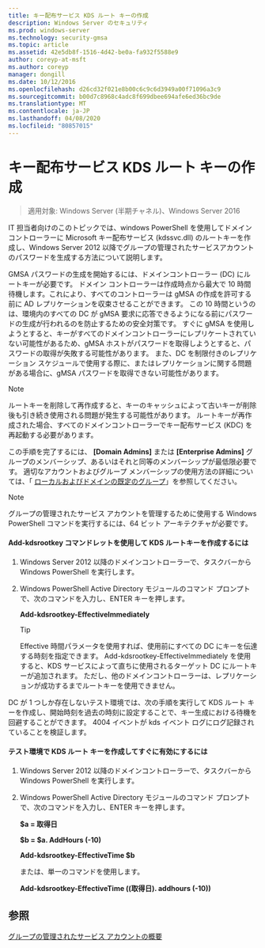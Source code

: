 ```yaml
---
title: キー配布サービス KDS ルート キーの作成
description: Windows Server のセキュリティ
ms.prod: windows-server
ms.technology: security-gmsa
ms.topic: article
ms.assetid: 42e5db8f-1516-4d42-be0a-fa932f5588e9
author: coreyp-at-msft
ms.author: coreyp
manager: dongill
ms.date: 10/12/2016
ms.openlocfilehash: d26cd32f021e8b00c6c9c6d3949a00f71096a3c9
ms.sourcegitcommit: b00d7c8968c4adc8f699dbee694afe6ed36bc9de
ms.translationtype: MT
ms.contentlocale: ja-JP
ms.lasthandoff: 04/08/2020
ms.locfileid: "80857015"
---
```

# <a name="create-the-key-distribution-services-kds-root-key"></a>キー配布サービス KDS ルート キーの作成

>適用対象: Windows Server (半期チャネル)、Windows Server 2016

IT 担当者向けのこのトピックでは、windows PowerShell を使用してドメインコントローラーに Microsoft キー配布サービス (kdssvc.dll) のルートキーを作成し、Windows Server 2012 以降でグループの管理されたサービスアカウントのパスワードを生成する方法について説明します。

GMSA パスワードの生成を開始するには、ドメインコントローラー (DC) にルートキーが必要です。 ドメイン コントローラーは作成時点から最大で 10 時間待機します。これにより、すべてのコントローラーは gMSA の作成を許可する前に AD レプリケーションを収束させることができます。 この 10 時間というのは、環境内のすべての DC が gMSA 要求に応答できるようになる前にパスワードの生成が行われるのを防止するための安全対策です。  すぐに gMSA を使用しようとすると、キーがすべてのドメインコントローラーにレプリケートされていない可能性があるため、gMSA ホストがパスワードを取得しようとすると、パスワードの取得が失敗する可能性があります。 また、DC を制限付きのレプリケーション スケジュールで使用する際に、またはレプリケーションに関する問題がある場合に、gMSA パスワードを取得できない可能性があります。

> [!NOTE]
> ルートキーを削除して再作成すると、キーのキャッシュによって古いキーが削除後も引き続き使用される問題が発生する可能性があります。 ルートキーが再作成された場合、すべてのドメインコントローラーでキー配布サービス (KDC) を再起動する必要があります。

この手順を完了するには、 **[Domain Admins]** または **[Enterprise Admins]** グループのメンバーシップ、あるいはそれと同等のメンバーシップが最低限必要です。 適切なアカウントおよびグループ メンバーシップの使用方法の詳細については、「 [ローカルおよびドメインの既定のグループ](https://technet.microsoft.com/library/dd728026(WS.10).aspx)」を参照してください。

> [!NOTE]
> グループの管理されたサービス アカウントを管理するために使用する Windows PowerShell コマンドを実行するには、64 ビット アーキテクチャが必要です。

#### <a name="to-create-the-kds-root-key-using-the-add-kdsrootkey-cmdlet"></a>Add-kdsrootkey コマンドレットを使用して KDS ルートキーを作成するには

1.  Windows Server 2012 以降のドメインコントローラーで、タスクバーから Windows PowerShell を実行します。

2.  Windows PowerShell Active Directory モジュールのコマンド プロンプトで、次のコマンドを入力し、ENTER キーを押します。

    **Add-kdsrootkey-EffectiveImmediately**

    > [!TIP]
    > Effective 時間パラメータを使用すれば、使用前にすべての DC にキーを伝達する時刻を指定できます。 Add-kdsrootkey-EffectiveImmediately を使用すると、KDS サービスによって直ちに使用されるターゲット DC にルートキーが追加されます。 ただし、他のドメインコントローラーは、レプリケーションが成功するまでルートキーを使用できません。

DC が 1 つしか存在しないテスト環境では、次の手順を実行して KDS ルート キーを作成し、開始時刻を過去の時刻に設定することで、キー生成における待機を回避することができます。 4004 イベントが kds イベント ログにログ記録されていることを検証します。

#### <a name="to-create-the-kds-root-key-in-a-test-environment-for-immediate-effectiveness"></a>テスト環境で KDS ルート キーを作成してすぐに有効にするには

1.  Windows Server 2012 以降のドメインコントローラーで、タスクバーから Windows PowerShell を実行します。

2.  Windows PowerShell Active Directory モジュールのコマンド プロンプトで、次のコマンドを入力し、ENTER キーを押します。

    **$a = 取得日**

    **$b = $a. AddHours (-10)**

    **Add-kdsrootkey-EffectiveTime $b**

    または、単一のコマンドを使用します。

    **Add-kdsrootkey-EffectiveTime ((取得日). addhours (-10))**

## <a name="see-also"></a>参照
[グループの管理されたサービス アカウントの概要](getting-started-with-group-managed-service-accounts.md)


